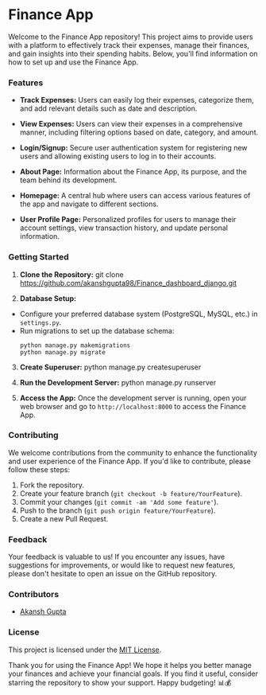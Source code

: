 # Finance App

Welcome to the Finance App repository! This project aims to provide users with a platform to effectively track their expenses, manage their finances, and gain insights into their spending habits. Below, you'll find information on how to set up and use the Finance App.

### Features

- **Track Expenses:** Users can easily log their expenses, categorize them, and add relevant details such as date and description.
  
- **View Expenses:** Users can view their expenses in a comprehensive manner, including filtering options based on date, category, and amount.

- **Login/Signup:** Secure user authentication system for registering new users and allowing existing users to log in to their accounts.

- **About Page:** Information about the Finance App, its purpose, and the team behind its development.

- **Homepage:** A central hub where users can access various features of the app and navigate to different sections.

- **User Profile Page:** Personalized profiles for users to manage their account settings, view transaction history, and update personal information.

### Getting Started

1. **Clone the Repository:**
git clone https://github.com/akanshgupta98/Finance_dashboard_django.git


2. **Database Setup:**
- Configure your preferred database system (PostgreSQL, MySQL, etc.) in `settings.py`.
- Run migrations to set up the database schema:
  ```
  python manage.py makemigrations
  python manage.py migrate
  ```

3. **Create Superuser:**
python manage.py createsuperuser


4. **Run the Development Server:**
python manage.py runserver


5. **Access the App:**
Once the development server is running, open your web browser and go to `http://localhost:8000` to access the Finance App.

### Contributing

We welcome contributions from the community to enhance the functionality and user experience of the Finance App. If you'd like to contribute, please follow these steps:

1. Fork the repository.
2. Create your feature branch (`git checkout -b feature/YourFeature`).
3. Commit your changes (`git commit -am 'Add some feature'`).
4. Push to the branch (`git push origin feature/YourFeature`).
5. Create a new Pull Request.

### Feedback

Your feedback is valuable to us! If you encounter any issues, have suggestions for improvements, or would like to request new features, please don't hesitate to open an issue on the GitHub repository.

### Contributors

- [Akansh Gupta](https://github.com/akanshgupta98)

### License

This project is licensed under the [MIT License](LICENSE).

Thank you for using the Finance App! We hope it helps you better manage your finances and achieve your financial goals. If you find it useful, consider starring the repository to show your support. Happy budgeting! 📊💰


